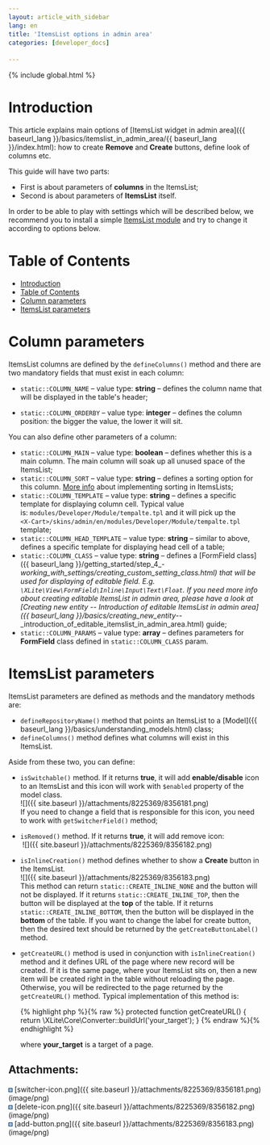 ```yaml
---
layout: article_with_sidebar
lang: en
title: 'ItemsList options in admin area'
categories: [developer_docs]

---
```


{% include global.html %}

# Introduction

This article explains main options of [ItemsList widget in admin area]({{ baseurl_lang }}/basics/itemslist_in_admin_area/{{ baseurl_lang }}/index.html): how to create **Remove** and **Create** buttons, define look of columns etc.

This guide will have two parts:

*   First is about parameters of **columns** in the ItemsList;
*   Second is about parameters of **ItemsList** itself.

In order to be able to play with settings which will be described below, we recommend you to install a simple [ItemsList module](ItemsList-in-admin-area_8225372.html#ItemsListinadminarea-Modulepack) and try to change it according to options below.

# Table of Contents

*   [Introduction](#introduction)
*   [Table of Contents](#table-of-contents)
*   [Column parameters](#column-parameters)
*   [ItemsList parameters](#itemslist-parameters)

# Column parameters

ItemsList columns are defined by the `defineColumns()` method and there are two mandatory fields that must exist in each column:

*   `static::COLUMN_NAME` – value type: **string** – defines the column name that will be displayed in the table's header;

*   `static::COLUMN_ORDERBY` – value type: **integer** – defines the column position: the bigger the value, the lower it will sit.

You can also define other parameters of a column:

*   `static::COLUMN_MAIN` – value type: **boolean** – defines whether this is a main column. The main column will soak up all unused space of the ItemsList;
*   `static::COLUMN_SORT` – value type: **string** – defines a sorting option for this column. [More info](ItemsList-in-admin-area_8225372.html) about implementing sorting in ItemsLists;
*   `static::COLUMN_TEMPLATE` – value type: **string** – defines a specific template for displaying column cell. Typical value is: `modules/Developer/Module/tempalte.tpl` and it will pick up the  
    `<X-Cart>/skins/admin/en/modules/Developer/Module/tempalte.tpl` template;
*   `static::COLUMN_HEAD_TEMPLATE` – value type: **string** – similar to above, defines a specific template for displaying head cell of a table;
*   `static::COLUMN_CLASS` – value type: **string** – defines a [FormField class]({{ baseurl_lang }}/getting_started/step_4_-_working_with_settings/creating_custom_setting_class.html) that will be used for displaying of editable field. E.g. `\XLite\View\FormField\Inline\Input\Text\Float`. If you need more info about creating editable ItemsList in admin area, please have a look at [Creating new entity -- Introduction of editable ItemsList in admin area]({{ baseurl_lang }}/basics/creating_new_entity_--_introduction_of_editable_itemslist_in_admin_area.html) guide;
*   `static::COLUMN_PARAMS` – value type: **array** – defines parameters for **FormField** class defined in `static::COLUMN_CLASS` param.

# ItemsList parameters

ItemsList parameters are defined as methods and the mandatory methods are:

*   `defineRepositoryName()` method that points an ItemsList to a [Model]({{ baseurl_lang }}/basics/understanding_models.html) class;
*   `defineColumns()` method defines what columns will exist in this ItemsList.

Aside from these two, you can define:

*   `isSwitchable()` method. If it returns **true**, it will add **enable/disable** icon to an ItemsList and this icon will work with `$enabled` property of the model class.  
    ![]({{ site.baseurl }}/attachments/8225369/8356181.png)  
    If you need to change a field that is responsible for this icon, you need to work with `getSwitcherField()` method;
*   `isRemoved()` method. If it returns **true**, it will add remove icon:  
     ![]({{ site.baseurl }}/attachments/8225369/8356182.png)
*   `isInlineCreation()` method defines whether to show a **Create** button in the ItemsList.  
    ![]({{ site.baseurl }}/attachments/8225369/8356183.png)  
    This method can return `static::CREATE_INLINE_NONE` and the button will not be displayed. If it returns `static::CREATE_INLINE_TOP`, then the button will be displayed at the **top** of the table. If it returns `static::CREATE_INLINE_BOTTOM`, then the button will be displayed in the **bottom** of the table. If you want to change the label for create button, then the desired text should be returned by the `getCreateButtonLabel()` method.

*   `getCreateURL()` method is used in conjunction with `isInlineCreation()` method and it defines URL of the page where new record will be created. If it is the same page, where your ItemsList sits on, then a new item will be created right in the table without reloading the page. Otherwise, you will be redirected to the page returned by the `getCreateURL()` method. Typical implementation of this method is:

    {% highlight php %}{% raw %}
       protected function getCreateURL()
       {
           return \XLite\Core\Converter::buildUrl('your_target');
       }
    {% endraw %}{% endhighlight %}

    where **your_target** is a target of a page.

## Attachments:

![](images/icons/bullet_blue.gif) [switcher-icon.png]({{ site.baseurl }}/attachments/8225369/8356181.png) (image/png)  
![](images/icons/bullet_blue.gif) [delete-icon.png]({{ site.baseurl }}/attachments/8225369/8356182.png) (image/png)  
![](images/icons/bullet_blue.gif) [add-button.png]({{ site.baseurl }}/attachments/8225369/8356183.png) (image/png)